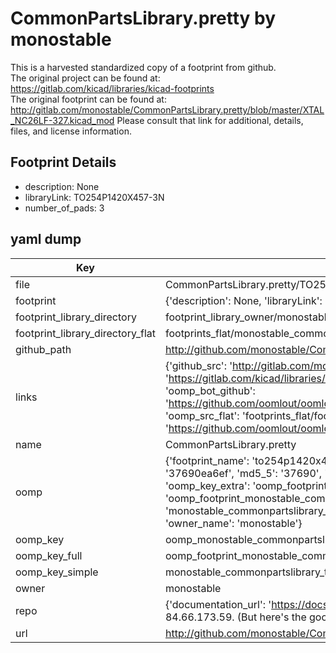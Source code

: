 # CommonPartsLibrary.pretty by monostable  
This is a harvested standardized copy of a footprint from github.  
The original project can be found at:  
https://gitlab.com/kicad/libraries/kicad-footprints  
The original footprint can be found at:
http://gitlab.com/monostable/CommonPartsLibrary.pretty/blob/master/XTAL_NC26LF-327.kicad_mod
Please consult that link for additional, details, files, and license information.  
## Footprint Details
* description: None  
* libraryLink: TO254P1420X457-3N  
* number_of_pads: 3  
## yaml dump  
| Key | Value |  
| --- | --- |  
| file | CommonPartsLibrary.pretty/TO254P1420X457-3N.kicad_mod |  
| footprint | {'description': None, 'libraryLink': 'TO254P1420X457-3N', 'number_of_pads': 3} |  
| footprint_library_directory | footprint_library_owner/monostable_CommonPartsLibrary.pretty |  
| footprint_library_directory_flat | footprints_flat/monostable_commonpartslibrary_to254p1420x457_3n/working |  
| github_path | http://github.com/monostable/CommonPartsLibrary.pretty/blob/master/TO254P1420X457-3N.kicad_mod |  
| links | {'github_src': 'http://gitlab.com/monostable/CommonPartsLibrary.pretty/blob/master/XTAL_NC26LF-327.kicad_mod', 'github_src_repo': 'https://gitlab.com/kicad/libraries/kicad-footprints', 'oomp_bot': 'footprints/monostable_commonpartslibrary_to254p1420x457_3n/working', 'oomp_bot_github': 'https://github.com/oomlout/oomlout_oomp_footprint_bot/tree/main/footprints/monostable_commonpartslibrary_to254p1420x457_3n/working', 'oomp_src_flat': 'footprints_flat/footprints_flat/monostable_commonpartslibrary_to254p1420x457_3n/working', 'oomp_src_flat_github': 'https://github.com/oomlout/oomlout_oomp_footprint_src/tree/main/footprints_flat/monostable_commonpartslibrary_to254p1420x457_3n/working'} |  
| name | CommonPartsLibrary.pretty |  
| oomp | {'footprint_name': 'to254p1420x457_3n', 'library_name': 'commonpartslibrary', 'md5': '37690ea6ef13ae5d4f352f5ace0ba650', 'md5_10': '37690ea6ef', 'md5_5': '37690', 'md5_6': '37690e', 'oomp_key': 'oomp_monostable_commonpartslibrary_to254p1420x457_3n', 'oomp_key_extra': 'oomp_footprint_monostable_commonpartslibrary_to254p1420x457_3n', 'oomp_key_full': 'oomp_footprint_monostable_commonpartslibrary_to254p1420x457_3n_37690e', 'oomp_key_simple': 'monostable_commonpartslibrary_to254p1420x457_3n', 'original_filename': 'CommonPartsLibrary.pretty/TO254P1420X457-3N.kicad_mod', 'owner_name': 'monostable'} |  
| oomp_key | oomp_monostable_commonpartslibrary_to254p1420x457_3n |  
| oomp_key_full | oomp_footprint_monostable_commonpartslibrary_to254p1420x457_3n |  
| oomp_key_simple | monostable_commonpartslibrary_to254p1420x457_3n |  
| owner | monostable |  
| repo | {'documentation_url': 'https://docs.github.com/rest/overview/resources-in-the-rest-api#rate-limiting', 'message': "API rate limit exceeded for 84.66.173.59. (But here's the good news: Authenticated requests get a higher rate limit. Check out the documentation for more details.)"} |  
| url | http://github.com/monostable/CommonPartsLibrary.pretty |  

